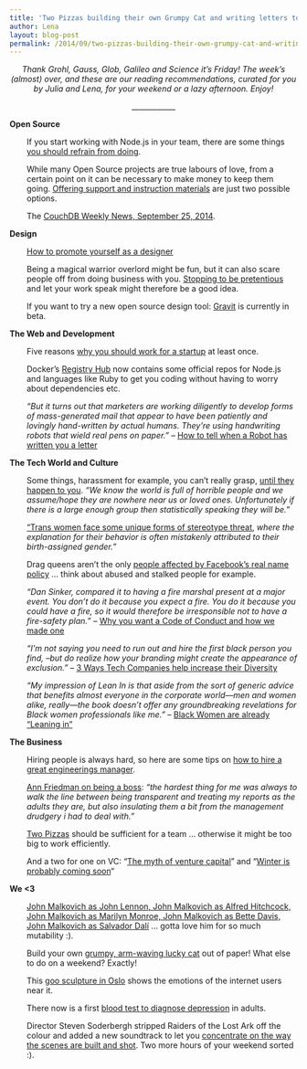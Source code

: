 ```yaml
---
title: 'Two Pizzas building their own Grumpy Cat and writing letters to Robots: TGIF! (46)'
author: Lena
layout: blog-post
permalink: /2014/09/two-pizzas-building-their-own-grumpy-cat-and-writing-letters-to-robots/
---
```

<p style="text-align: center;">
  <em>Thank Grohl, Gauss, Glob, Galileo and Science it’s Friday! The week’s (almost) over, and these are our reading recommendations, curated for you by Julia and Lena, for your weekend or a lazy afternoon. Enjoy!</em>
</p>

<p style="text-align: center;">
  ____________
</p>

**Open Source**

<p style="padding-left: 30px;">
  If you start working with Node.js in your team, there are some things <a href="http://de.slideshare.net/jeharrell/9-antipatterns-for-nodejs-teams">you should refrain from doing</a>.
</p>

<p style="padding-left: 30px;">
  While many Open Source projects are true labours of love, from a certain point on it can be necessary to make money to keep them going. <a href="http://www.makeuseof.com/tag/understanding-how-open-source-software-developers-make-money/">Offering support and instruction materials</a> are just two possible options.
</p>

<p style="padding-left: 30px;">
  The <a href="http://blog.couchdb.org/2014/09/25/couchdb-weekly-news-september-25-2014/">CouchDB Weekly News, September 25, 2014</a>.
</p>

**Design**

<p style="padding-left: 30px;">
  <a href="http://www.creativebloq.com/business/how-promote-yourself-designer-91413040">How to promote yourself as a designer</a>
</p>

<p style="padding-left: 30px;">
  Being a magical warrior overlord might be fun, but it can also scare people off from doing business with you. <a href="http://www.webdesignerdepot.com/2014/09/the-end-of-the-pretentious-designer/">Stopping to be pretentious</a> and let your work speak might therefore be a good idea.
</p>

<p style="padding-left: 30px;">
  If you want to try a new open source design tool: <a href="http://gravit.io/">Gravit</a> is currently in beta.
</p>

**The Web and Development**

<p style="padding-left: 30px;">
  Five reasons <a href="http://techcrunch.com/2014/09/20/5-reasons-you-should-work-for-a-startup-at-least-once/">why you should work for a startup</a> at least once.
</p>

<p style="padding-left: 30px;">
  Docker&#8217;s <a href="https://registry.hub.docker.com/">Registry Hub</a> now contains some official repos for Node.js and languages like Ruby to get you coding without having to worry about dependencies etc.
</p>

<p style="padding-left: 30px;">
  <em>&#8220;But it turns out that marketers are working diligently to develop forms of mass-generated mail that appear to have been patiently and lovingly hand-written by actual humans. They’re using handwriting robots that wield real pens on paper.&#8221; – </em><a href="https://medium.com/message/how-to-tell-when-a-robot-has-written-you-a-letter-701562705d59">How to tell when a Robot has written you a letter</a>
</p>

**The Tech World and Culture**

<p style="padding-left: 30px;">
  Some things, harassment for example, you can&#8217;t really grasp, <a href="http://jiggypete.blogspot.co.uk/2014/09/now-i-know.html">until they happen to you</a>. <em>&#8220;We know the world is full of horrible people and we assume/hope they are nowhere near us or loved ones. Unfortunately if there is a large enough group then statistically speaking they will be.&#8221;</em>
</p>

<p style="padding-left: 30px;">
  <a href="http://www.academia.edu/6158344/Stereotype_Threat_and_Attributional_Ambiguity_for_Trans_Women">&#8220;Trans women face some unique forms of stereotype threat</a>, <em>where the explanation for their behavior is often mistakenly attributed to their birth-assigned gender.&#8221;</em>
</p>

<p style="padding-left: 30px;">
  Drag queens aren&#8217;t the only <a href="http://www.businessinsider.com/drag-queens-arent-the-only-people-affected-by-facebooks-real-name-policy-2014-9">people affected by Facebook&#8217;s real name policy</a> … think about abused and stalked people for example.
</p>

<p style="padding-left: 30px;">
  <em>&#8220;Dan Sinker, compared it to having a fire marshal present at a major event. You don’t do it because you expect a fire. You do it because you could have a fire, so it would therefore be irresponsible not to have a fire-safety plan.&#8221;</em> – <a href="http://incisive.nu/2014/codes-of-conduct/">Why you want a Code of Conduct and how we made one</a>
</p>

<p style="padding-left: 30px;">
  <em>&#8220;I&#8217;m not saying you need to run out and hire the first black person you find, &#8211;but do realize how your branding might create the appearance of exclusion.&#8221; </em>– <a href="http://www.inc.com/kathryn-finney/3-ways-tech-companies-help-increase-their-diversity.html">3 Ways Tech Companies help increase their Diversity</a>
</p>

<p style="padding-left: 30px;">
  <em>&#8220;My impression of <em>Lean In</em> is that aside from the sort of generic advice that benefits almost everyone in the corporate world—men and women alike, really—the book doesn’t offer any groundbreaking revelations for Black women professionals like me.&#8221; – </em><a href="http://rhrealitycheck.org/article/2014/09/18/black-women-already-leaning/?utm_content=bufferb494a&utm_medium=social&utm_source=twitter.com&utm_campaign=buffer">Black Women are already &#8220;Leaning in&#8221;</a>
</p>

**The Business**

<p style="padding-left: 30px;">
  Hiring people is always hard, so here are some tips on <a href="http://venturebeat.com/2014/09/21/how-to-hire-a-great-engineering-manager/">how to hire a great engineerings manager</a>.
</p>

<p style="padding-left: 30px;">
  <a href="http://annfriedman.com/post/85021148718/on-being-a-boss">Ann Friedman on being a boss</a>: <em>&#8220;the hardest thing for me was always to walk the line between being transparent and treating my reports as the adults they are, but also insulating them a bit from the management drudgery i had to deal with.&#8221;</em>
</p>

<p style="padding-left: 30px;">
  <a href="http://blog.idonethis.com/two-pizza-team/">Two Pizzas</a> should be sufficient for a team … otherwise it might be too big to work efficiently.
</p>

<p style="padding-left: 30px;">
  And a two for one on VC: &#8220;<a href="http://recode.net/2014/09/11/the-myth-of-venture-capital/">The myth of venture capital</a>&#8221; and &#8220;<a href="http://techcrunch.com/2014/09/18/winter-is-probably-coming-soon/">Winter is probably coming soon</a>&#8220;
</p>

**We <3**

<p style="padding-left: 30px;">
  <a href="http://mashable.com/2014/09/24/john-malkovich-photography/">John Malkovich as John Lennon, John Malkovich as Alfred Hitchcock, John Malkovich as Marilyn Monroe, John Malkovich as Bette Davis, John Malkovich as Salvador Dalí</a> … gotta love him for so much mutability :).
</p>

<p style="padding-left: 30px;">
  Build your own <a href="http://digitprop.com/wp-content/uploads/2014/09/grumpy_lucky_cat.pdf">grumpy, arm-waving lucky cat</a> out of paper! What else to do on a weekend? Exactly!
</p>

<p style="padding-left: 30px;">
  This <a href="http://www.theverge.com/2014/9/24/6842097/goo-sculpture-shows-emotions-of-oslos-internet-users">goo sculpture in Oslo</a> shows the emotions of the internet users near it.
</p>

<p style="padding-left: 30px;">
  There now is a first <a href="http://www.sciencedaily.com/releases/2014/09/140917121229.htm">blood test to diagnose depression</a> in adults.
</p>

<p style="padding-left: 30px;">
  Director Steven Soderbergh stripped Raiders of the Lost Ark off the colour and added a new soundtrack to let you <a href="http://extension765.com/sdr/18-raiders">concentrate on the way the scenes are built and shot</a>. Two more hours of your weekend sorted :).
</p>